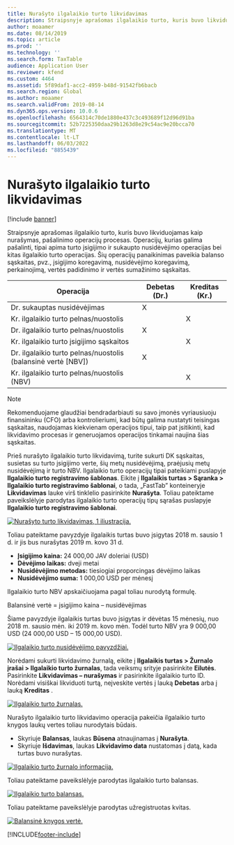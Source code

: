 ```yaml
---
title: Nurašyto ilgalaikio turto likvidavimas
description: Straipsnyje aprašomas ilgalaikio turto, kuris buvo likviduojamas kaip nurašymas, pašalinimo operacijų procesas.
author: moaamer
ms.date: 08/14/2019
ms.topic: article
ms.prod: ''
ms.technology: ''
ms.search.form: TaxTable
audience: Application User
ms.reviewer: kfend
ms.custom: 4464
ms.assetid: 5f89daf1-acc2-4959-b48d-91542fb6bacb
ms.search.region: Global
ms.author: moaamer
ms.search.validFrom: 2019-08-14
ms.dyn365.ops.version: 10.0.6
ms.openlocfilehash: 6564314c70de1880e437c3c493689f12d96d91ba
ms.sourcegitcommit: 52b7225350daa29b1263d8e29c54ac9e20bcca70
ms.translationtype: MT
ms.contentlocale: lt-LT
ms.lasthandoff: 06/03/2022
ms.locfileid: "8855439"
---
```

# <a name="dispose-of-a-fixed-asset-as-scrap"></a>Nurašyto ilgalaikio turto likvidavimas

[!include [banner](../includes/banner.md)]

Straipsnyje aprašomas ilgalaikio turto, kuris buvo likviduojamas kaip nurašymas, pašalinimo operacijų procesas. Operacijų, kurias galima pašalinti, tipai apima turto įsigijimo ir sukaupto nusidėvėjimo operacijas bei kitas ilgalaikio turto operacijas. Šių operacijų panaikinimas paveikia balanso sąskaitas, pvz., įsigijimo koregavimą, nusidėvėjimo koregavimą, perkainojimą, vertės padidinimo ir vertės sumažinimo sąskaitas.

| Operacija                                         | Debetas (Dr.) | Kreditas (Kr.) |
|-----------------------------------------------------|-------------|--------------|
| Dr. sukauptas nusidėvėjimas                        | X           |              |
| Kr. ilgalaikio turto pelnas/nuostolis                          |             | X            |
| Dr. ilgalaikio turto pelnas/nuostolis                          | X           |              |
| Kr. ilgalaikio turto įsigijimo sąskaitos                 |             | X            |
| Dr. ilgalaikio turto pelnas/nuostolis (balansinė vertė \[NBV\]) | X           |              |
| Kr. ilgalaikio turto pelnas/nuostolis (NBV)                    |             | X            |

> [!NOTE]
> Rekomenduojame glaudžiai bendradarbiauti su savo įmonės vyriausiuoju finansininku (CFO) arba kontrolieriumi, kad būtų galima nustatyti teisingas sąskaitas, naudojamas kiekvienam operacijos tipui, taip pat įsitikinti, kad likvidavimo procesas ir generuojamos operacijos tinkamai naujina šias sąskaitas.

Prieš nurašyto ilgalaikio turto likvidavimą, turite sukurti DK sąskaitas, susietas su turto įsigijimo verte, šių metų nusidėvėjimą, praėjusių metų nusidėvėjimą ir turto NBV. Ilgalaikio turto operacijų tipai pateikiami puslapyje **Ilgalaikio turto registravimo šablonas**. Eikite į **Ilgalaikis turtas \> Sąranka \> Ilgalaikio turto registravimo šablonai**, o tada, „FastTab” konteineryje **Likvidavimas** lauke virš tinklelio pasirinkite **Nurašyta**. Toliau pateiktame paveikslėlyje parodytas ilgalaikio turto operacijų tipų sąrašas puslapyje **Ilgalaikio turto registravimo šablonai**.


[![Nurašyto turto likvidavimas, 1 iliustracija.](./media/Fixed_asset_Disposal_scrap_scenario_1.png)](./media/Fixed_asset_Disposal_scrap_scenario_1.png)

Toliau pateiktame pavyzdyje ilgalaikis turtas buvo įsigytas 2018 m. sausio 1 d. ir jis bus nurašytas 2019 m. kovo 31 d.

- **Įsigijimo kaina:** 24 000,00 JAV doleriai (USD)
- **Dėvėjimo laikas:** dveji metai
- **Nusidėvėjimo metodas:** tiesiogiai proporcingas dėvėjimo laikas
- **Nusidėvėjimo suma:** 1 000,00 USD per mėnesį

Ilgalaikio turto NBV apskaičiuojama pagal toliau nurodytą formulę.

Balansinė vertė = įsigijimo kaina – nusidėvėjimas

Šiame pavyzdyje ilgalaikis turtas buvo įsigytas ir dėvėtas 15 mėnesių, nuo 2018 m. sausio mėn. iki 2019 m. kovo mėn. Todėl turto NBV yra 9 000,00 USD (24 000,00 USD – 15 000,00 USD).

[![Ilgalaikio turto nusidėvėjimo pavyzdžiai.](./media/Fixed_asset_Disposal_scrap_scenario_2.png)](./media/Fixed_asset_Disposal_scrap_scenario_2.png)


Norėdami sukurti likvidavimo žurnalą, eikite į **Ilgalaikis turtas \> Žurnalo įrašai \> Ilgalaikio turto žurnalas**, tada veiksmų srityje pasirinkite **Eilutės**. Pasirinkite **Likvidavimas – nurašymas** ir pasirinkite ilgalaikio turto ID. Norėdami visiškai likviduoti turtą, neįveskite vertės į lauką **Debetas** arba į lauką **Kreditas** .

[![Ilgalaikio turto žurnalas.](./media/Fixed_asset_Disposal_scrap_scenario_3.png)](./media/Fixed_asset_Disposal_scrap_scenario_3.png)

Nurašyto ilgalaikio turto likvidavimo operacija pakeičia ilgalaikio turto knygos laukų vertes toliau nurodytais būdais.

- Skyriuje **Balansas**, laukas **Būsena** atnaujinamas į **Nurašyta**.
- Skyriuje **Išdavimas**, laukas **Likvidavimo data** nustatomas į datą, kada turtas buvo nurašytas.

[![Ilgalaikio turto žurnalo informacija.](./media/Fixed_asset_Disposal_scrap_scenario_4.png)](./media/Fixed_asset_Disposal_scrap_scenario_4.png)

Toliau pateiktame paveikslėlyje parodytas ilgalaikio turto balansas.

[![Ilgalaikio turto balansas.](./media/Fixed_asset_Disposal_scrap_scenario_5.png)](./media/Fixed_asset_Disposal_scrap_scenario_5.png)

Toliau pateiktame paveikslėlyje parodytas užregistruotas kvitas.

[![Balansinė knygos vertė.](./media/Fixed_asset_Disposal_scrap_scenario_6.png)](./media/Fixed_asset_Disposal_scrap_scenario_6.png)


[!INCLUDE[footer-include](../../includes/footer-banner.md)]
